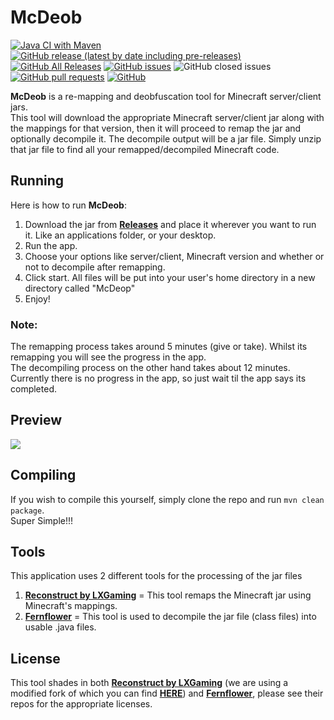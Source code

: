 # McDeob

[![Java CI with Maven](https://github.com/ShaneBeeStudios/McDeob/workflows/Java%20CI%20with%20Maven/badge.svg)](https://github.com/ShaneBeeStudios/McDeob/actions)
[![GitHub release (latest by date including pre-releases)](https://img.shields.io/github/v/release/ShaneBeeStudios/McDeob?include_prereleases)](https://github.com/ShaneBeeStudios/McDeob/releases/latest)
[![GitHub All Releases](https://img.shields.io/github/downloads/ShaneBeeStudios/McDeob/total)](https://github.com/ShaneBeeStudios/McDeob/releases)
[![GitHub issues](https://img.shields.io/github/issues/ShaneBeeStudios/McDeob)](https://github.com/ShaneBeeStudios/McDeob/issues)
![GitHub closed issues](https://img.shields.io/github/issues-closed/ShaneBeeStudios/McDeob)
[![GitHub pull requests](https://img.shields.io/github/issues-pr/ShaneBeeStudios/McDeob)](https://github.com/ShaneBeeStudios/McDeob/pulls)
[![GitHub](https://img.shields.io/github/license/ShaneBeeStudios/McDeob)](https://github.com/ShaneBeeStudios/McDeob/blob/master/LICENSE)

**McDeob** is a re-mapping and deobfuscation tool for Minecraft server/client jars.   
This tool will download the appropriate Minecraft server/client jar along with the mappings for that version, 
then it will proceed to remap the jar and optionally decompile it. The decompile output will be a jar file.
Simply unzip that jar file to find all your remapped/decompiled Minecraft code.

## Running
Here is how to run **McDeob**:
1) Download the jar from [**Releases**](https://github.com/ShaneBeeStudios/McDeob/releases) and place it wherever you want to run it. Like an applications folder, or your desktop.
2) Run the app.
3) Choose your options like server/client, Minecraft version and whether or not to decompile after remapping.
4) Click start. All files will be put into your user's home directory in a new directory called "McDeop"
5) Enjoy!
### Note:
The remapping process takes around 5 minutes (give or take). Whilst its remapping you will see the progress in the app.   
The decompiling process on the other hand takes about 12 minutes. Currently there is no progress in the app, so just wait til the app says its completed. 

## Preview
![](https://i.imgur.com/eOSuIGr.png)

## Compiling
If you wish to compile this yourself, simply clone the repo and run `mvn clean package`.   
Super Simple!!!

## Tools
This application uses 2 different tools for the processing of the jar files
1) [**Reconstruct by LXGaming**](https://github.com/LXGaming/Reconstruct) = This tool remaps the Minecraft jar using Minecraft's mappings. 
2) [**Fernflower**](https://github.com/fesh0r/fernflower) = This tool is used to decompile the jar file (class files) into usable .java files.

## License
This tool shades in both [**Reconstruct by LXGaming**](https://github.com/LXGaming/Reconstruct) (we are using a modified fork of which you can find [**HERE**](https://github.com/ShaneBeeStudios/Reconstruct)) and [**Fernflower**](https://github.com/fesh0r/fernflower),
please see their repos for the appropriate licenses. 

